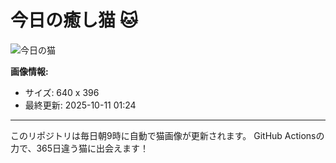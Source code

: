 # 今日の癒し猫 🐱

![今日の猫](https://cdn2.thecatapi.com/images/MTUwOTQzMw.jpg)

**画像情報:**
- サイズ: 640 x 396
- 最終更新: 2025-10-11 01:24

---

このリポジトリは毎日朝9時に自動で猫画像が更新されます。
GitHub Actionsの力で、365日違う猫に出会えます！
